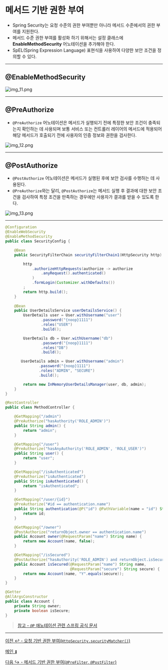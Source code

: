# 메서드 기반 권한 부여

- Spring Security는 요청 수준의 권한 부여뿐만 아니라 메서드 수준에서의 권한 부여를 지원한다.
- 메서드 수준 권한 부여를 활성화 하기 위해서는 설정 클래스에 **EnableMethodSecurity** 어노테이션을 추가해야 한다.
- SpEL(Spring Expression Language) 표현식을 사용하여 다양한 보안 조건을 정의할 수 있다.

---

## @EnableMethodSecurity

![img_11.png](image/img_11.png)

---

## @PreAuthorize

- `@PreAuthorize` 어노테이션은 메서드가 실행되기 전에 특정한 보안 조건이 충족되는지 확인하는 데 사용되며 보통 서비스 또는 컨트롤러 레이어의 메서드에 적용되어 
    해당 메서드가 호출되기 전에 사용자의 인증 정보와 권한을 검사한다.

![img_12.png](image/img_12.png)

---

## @PostAuthorize

- `@PostAuthorize` 어노테이션은 메서드가 실행된 후에 보안 검사를 수행하는 데 사용된다.
- `@PreAuthorize`와는 달리, `@PostAuthorize`는 메서드 실행 후 결과에 대한 보안 조건을 검사하여 특정 조건을 만족하는 경우에만 사용자가 결과를 받을 수 있도록 한다.

![img_13.png](image/img_13.png)

---

```java
@Configuration
@EnableWebSecurity
@EnableMethodSecurity
public class SecurityConfig {

    @Bean
    public SecurityFilterChain securityFilterChain1(HttpSecurity http) throws Exception {

        http
            .authorizeHttpRequests(authorize -> authorize
                .anyRequest().authenticated()
            )
            .formLogin(Customizer.withDefaults())
        ;
        return http.build();
    }
    
    @Bean
    public UserDetailsService userDetailsService() {
        UserDetails user = User.withUsername("user")
                .password("{noop}1111")
                .roles("USER")
                .build();

        UserDetails db = User.withUsername("db")
                .password("{noop}1111")
                .roles("DB")
                .build();

       UserDetails admin = User.withUsername("admin")
               .password("{noop}1111")
               .roles("ADMIN", "SECURE")
               .build();

        return new InMemoryUserDetailsManager(user, db, admin);
    }
}
```
```java
@RestController
public class MethodController {

    @GetMapping("/admin")
    @PreAuthorize("hasAuthority('ROLE_ADMIN')")
    public String admin() {
        return "admin";
    }

    @GetMapping("/user")
    @PreAuthorize("hasAnyAuthority('ROLE_ADMIN', 'ROLE_USER')")
    public String user() {
        return "user";
    }

    @GetMapping("/isAuthenticated")
    @PreAuthorize("isAuthenticated")
    public String isAuthenticated() {
        return "isAuthenticated";
    }

    @GetMapping("/user/{id}")
    @PreAuthorize("#id == authentication.name")
    public String authentication(@P("id") @PathVariable(name = "id") String id) {
        return id;
    }

    @GetMapping("/owner")
    @PostAuthorize("returnObject.owner == authentication.name")
    public Account owner(@RequestParam("name") String name) {
        return new Account(name, false);
    }

    @GetMapping("/isSecured")
    @PostAuthorize("hasAuthority('ROLE_ADMIN') and returnObject.isSecure")
    public Account isSecured(@RequestParam("name") String name,
                             @RequestParam("secure") String secure) {
        return new Account(name, "Y".equals(secure));
    }
}
```
```java
@Getter
@AllArgsConstructor
public class Account {
    private String owner;
    private boolean isSecure;
}
```

> [참고 - `@P` 애노테이션 관련 스프링 공식 문서](https://docs.spring.io/spring-security/reference/servlet/authorization/method-security.html#using_method_parameters)

---

[이전 ↩️ - 요청 기반 권한 부여(`HttpSecurity.securityMatcher()`)](https://github.com/geun-00/TIL/blob/main/Spring/security/security/AuthorizeProcess/SecurityMatcher.md)

[메인 ⏫](https://github.com/genesis12345678/TIL/blob/main/Spring/security/security/main.md)

[다음 ↪️ - 메서드 기반 권한 부여(`@PreFilter`, `@PostFilter`)](https://github.com/genesis12345678/TIL/blob/main/Spring/security/security/AuthorizeProcess/PreFIlter.md)